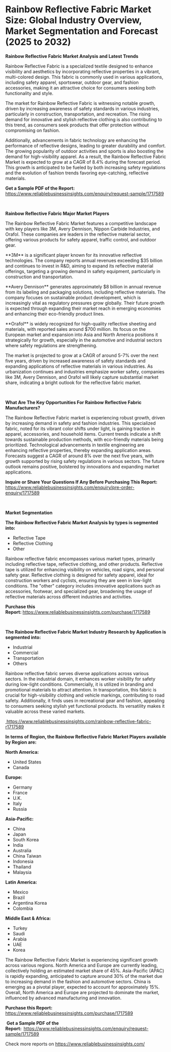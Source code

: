 <p><h1>Rainbow Reflective Fabric Market Size: Global Industry Overview, Market Segmentation and Forecast (2025 to 2032)</h1></p><p><strong>Rainbow Reflective Fabric Market Analysis and Latest Trends</strong></p>
<p><p>Rainbow Reflective Fabric is a specialized textile designed to enhance visibility and aesthetics by incorporating reflective properties in a vibrant, multi-colored design. This fabric is commonly used in various applications, including safety apparel, sportswear, outdoor gear, and fashion accessories, making it an attractive choice for consumers seeking both functionality and style.</p><p>The market for Rainbow Reflective Fabric is witnessing notable growth, driven by increasing awareness of safety standards in various industries, particularly in construction, transportation, and recreation. The rising demand for innovative and stylish reflective clothing is also contributing to this trend, as consumers seek products that offer protection without compromising on fashion. </p><p>Additionally, advancements in fabric technology are enhancing the performance of reflective designs, leading to greater durability and comfort. The growing popularity of outdoor activities and sports is also boosting the demand for high-visibility apparel. As a result, the Rainbow Reflective Fabric Market is expected to grow at a CAGR of 8.4% during the forecast period. This growth is anticipated to be fueled by both increasing safety regulations and the evolution of fashion trends favoring eye-catching, reflective materials.</p></p>
<p><strong>Get a Sample PDF of the Report:&nbsp;</strong> <a href="https://www.reliablebusinessinsights.com/enquiry/request-sample/1717589?utm_campaign=2534&utm_medium=2&utm_source=Github&utm_content=ia&utm_term=02042025&utm_id=rainbow-reflective-fabric">https://www.reliablebusinessinsights.com/enquiry/request-sample/1717589</a></p>
<p>&nbsp;</p>
<p><strong>Rainbow Reflective Fabric Major Market Players</strong></p>
<p><p>The Rainbow Reflective Fabric Market features a competitive landscape with key players like 3M, Avery Dennison, Nippon Carbide Industries, and Orafol. These companies are leaders in the reflective material sector, offering various products for safety apparel, traffic control, and outdoor gear.</p><p>**3M** is a significant player known for its innovative reflective technologies. The company reports annual revenues exceeding $35 billion and continues to invest in R&D, aiming to expand its reflective material offerings, targeting a growing demand in safety equipment, particularly in construction and transportation.</p><p>**Avery Dennison** generates approximately $8 billion in annual revenue from its labeling and packaging solutions, including reflective materials. The company focuses on sustainable product development, which is increasingly vital as regulatory pressures grow globally. Their future growth is expected through expanding their market reach in emerging economies and enhancing their eco-friendly product lines.</p><p>**Orafol** is widely recognized for high-quality reflective sheeting and materials, with reported sales around $700 million. Its focus on the European market and expansion into Asia and North America positions it strategically for growth, especially in the automotive and industrial sectors where safety regulations are strengthening.</p><p>The market is projected to grow at a CAGR of around 5-7% over the next five years, driven by increased awareness of safety standards and expanding applications of reflective materials in various industries. As urbanization continues and industries emphasize worker safety, companies like 3M, Avery Dennison, and Orafol will likely capture substantial market share, indicating a bright outlook for the reflective fabric market.</p></p>
<p>&nbsp;</p>
<p><strong>What Are The Key Opportunities For Rainbow Reflective Fabric Manufacturers?</strong></p>
<p><p>The Rainbow Reflective Fabric market is experiencing robust growth, driven by increasing demand in safety and fashion industries. This specialized fabric, noted for its vibrant color shifts under light, is gaining traction in apparel, accessories, and household items. Current trends indicate a shift towards sustainable production methods, with eco-friendly materials being prioritized. Technological advancements in textile engineering are enhancing reflective properties, thereby expanding application areas. Forecasts suggest a CAGR of around 8% over the next five years, with growth supported by rising safety regulations in various sectors. The future outlook remains positive, bolstered by innovations and expanding market applications.</p></p>
<p><strong>Inquire or Share Your Questions If Any Before Purchasing This Report:</strong> <a href="https://www.reliablebusinessinsights.com/enquiry/pre-order-enquiry/1717589?utm_campaign=2534&utm_medium=2&utm_source=Github&utm_content=ia&utm_term=02042025&utm_id=rainbow-reflective-fabric">https://www.reliablebusinessinsights.com/enquiry/pre-order-enquiry/1717589</a></p>
<p>&nbsp;</p>
<p><strong>Market Segmentation</strong></p>
<p><strong>The Rainbow Reflective Fabric Market Analysis by types is segmented into:</strong></p>
<p><ul><li>Reflective Tape</li><li>Reflective Clothing</li><li>Other</li></ul></p>
<p><p>Rainbow reflective fabric encompasses various market types, primarily including reflective tape, reflective clothing, and other products. Reflective tape is utilized for enhancing visibility on vehicles, road signs, and personal safety gear. Reflective clothing is designed for safety apparel, ideal for construction workers and cyclists, ensuring they are seen in low-light conditions. The "other" category includes innovative applications such as accessories, footwear, and specialized gear, broadening the usage of reflective materials across different industries and activities.</p></p>
<p><strong>Purchase this Report:&nbsp;</strong><a href="https://www.reliablebusinessinsights.com/purchase/1717589?utm_campaign=2534&utm_medium=2&utm_source=Github&utm_content=ia&utm_term=02042025&utm_id=rainbow-reflective-fabric">https://www.reliablebusinessinsights.com/purchase/1717589</a></p>
<p>&nbsp;</p>
<p><strong>The Rainbow Reflective Fabric Market Industry Research by Application is segmented into:</strong></p>
<p><ul><li>Industrial</li><li>Commercial</li><li>Transportation</li><li>Others</li></ul></p>
<p><p>Rainbow reflective fabric serves diverse applications across various sectors. In the industrial domain, it enhances worker visibility for safety during low-light conditions. Commercially, it is utilized in branding and promotional materials to attract attention. In transportation, this fabric is crucial for high-visibility clothing and vehicle markings, contributing to road safety. Additionally, it finds uses in recreational gear and fashion, appealing to consumers seeking stylish yet functional products. Its versatility makes it valuable across these varied markets.</p></p>
<p><a href="https://www.reliablebusinessinsights.com/rainbow-reflective-fabric-r1717589?utm_campaign=2534&utm_medium=2&utm_source=Github&utm_content=ia&utm_term=02042025&utm_id=rainbow-reflective-fabric">&nbsp;https://www.reliablebusinessinsights.com/rainbow-reflective-fabric-r1717589</a></p>
<p><strong>In terms of Region, the Rainbow Reflective Fabric Market Players available by Region are:</strong></p>
<p>
    <p> <strong> North America: </strong>
        <ul>
            <li>United States</li>
            <li>Canada</li>
        </ul>
        </p> 
    <p> <strong> Europe: </strong>
        <ul>
            <li>Germany</li>
            <li>France</li>
            <li>U.K.</li>
            <li>Italy</li>
            <li>Russia</li>
        </ul>
        </p> 
    <p> <strong> Asia-Pacific: </strong>
        <ul>
            <li>China</li>
            <li>Japan</li>
            <li>South Korea</li>
            <li>India</li>
            <li>Australia</li>
            <li>China Taiwan</li>
            <li>Indonesia</li>
            <li>Thailand</li>
            <li>Malaysia</li>
        </ul>
        </p> 
    <p> <strong> Latin America: </strong>
        <ul>
            <li>Mexico</li>
            <li>Brazil</li>
            <li>Argentina Korea</li>
            <li>Colombia</li>
        </ul>
        </p> 
    <p> <strong> Middle East & Africa: </strong>
        <ul>
            <li>Turkey</li>
            <li>Saudi</li>
            <li>Arabia</li>
            <li>UAE</li>
            <li>Korea</li>
        </ul>
    </p>
    </p>
<p><p>The Rainbow Reflective Fabric Market is experiencing significant growth across various regions. North America and Europe are currently leading, collectively holding an estimated market share of 45%. Asia-Pacific (APAC) is rapidly expanding, anticipated to capture around 30% of the market due to increasing demand in the fashion and automotive sectors. China is emerging as a pivotal player, expected to account for approximately 15%. Overall, North America and Europe are projected to dominate the market, influenced by advanced manufacturing and innovation.</p></p>
<p><strong>Purchase this Report: </strong><a href="https://www.reliablebusinessinsights.com/purchase/1717589?utm_campaign=2534&utm_medium=2&utm_source=Github&utm_content=ia&utm_term=02042025&utm_id=rainbow-reflective-fabric">https://www.reliablebusinessinsights.com/purchase/1717589</a></p>
<p>&nbsp;<strong>Get a Sample PDF of the Report:&nbsp;&nbsp;</strong><a href="https://www.reliablebusinessinsights.com/enquiry/request-sample/1717589?utm_campaign=2534&utm_medium=2&utm_source=Github&utm_content=ia&utm_term=02042025&utm_id=rainbow-reflective-fabric">https://www.reliablebusinessinsights.com/enquiry/request-sample/1717589</a></p>
<p><strong></strong></p>
<p>Check more reports on <a href="https://www.reliablebusinessinsights.com/?utm_campaign=2534&utm_medium=2&utm_source=Github&utm_content=ia&utm_term=02042025&utm_id=rainbow-reflective-fabric">https://www.reliablebusinessinsights.com/</a></p>